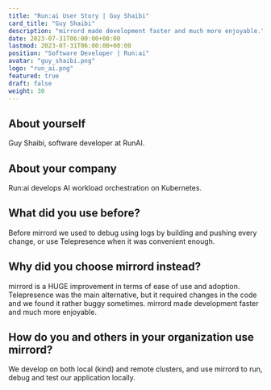 ```yaml
---
title: "Run:ai User Story | Guy Shaibi"
card_title: "Guy Shaibi"
description: "mirrord made development faster and much more enjoyable."
date: 2023-07-31T06:00:00+00:00
lastmod: 2023-07-31T06:00:00+00:00
position: "Software Developer | Run:ai"
avatar: "guy_shaibi.png"
logo: "run_ai.png"
featured: true
draft: false
weight: 30
---
```


## About yourself

Guy Shaibi, software developer at RunAI.

## About your company

Run:ai develops AI workload orchestration on Kubernetes.

## What did you use before?

Before mirrord we used to debug using logs by building and pushing every change, or use Telepresence when it was convenient enough.

## Why did you choose mirrord instead?

mirrord is a HUGE improvement in terms of ease of use and adoption.
Telepresence was the main alternative, but it required changes in the code and we found it rather buggy sometimes.
mirrord made development faster and much more enjoyable.

## How do you and others in your organization use mirrord?

We develop on both local (kind) and remote clusters, and use mirrord to run, debug and test our application locally.
